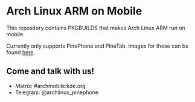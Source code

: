 # Arch Linux ARM on Mobile

This repository contains PKGBUILDS that makes Arch Linux ARM run on mobile.

Currently only supports PinePhone and PineTab. Images for these can be found [here](https://github.com/dreemurrs-embedded/Pine64-Arch/releases).

## Come and talk with us!
 * Matrix: #archmobile:kde.org
 * Telegram: @archlinux_pinephone

